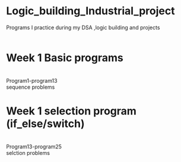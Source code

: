 # Logic_building_Industrial_project
Programs I practice during my DSA ,logic building and projects
<br>
<br>
 
 # Week 1 Basic programs
 <br>
 Program1-program13<br>
 sequence problems
<br>
 
 # Week 1 selection program (if_else/switch)
 <br>
 Program13-program25<br>
 selction problems
<br>
 